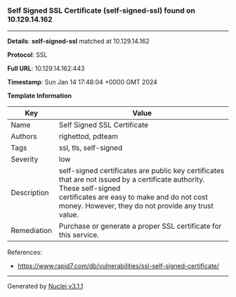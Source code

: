 ### Self Signed SSL Certificate (self-signed-ssl) found on 10.129.14.162

----
**Details**: **self-signed-ssl** matched at 10.129.14.162

**Protocol**: SSL

**Full URL**: 10.129.14.162:443

**Timestamp**: Sun Jan 14 17:48:04 +0000 GMT 2024

**Template Information**

| Key | Value |
| --- | --- |
| Name | Self Signed SSL Certificate |
| Authors | righettod, pdteam |
| Tags | ssl, tls, self-signed |
| Severity | low |
| Description | self-signed certificates are public key certificates that are not issued by a certificate authority. These self-signed<br>certificates are easy to make and do not cost money. However, they do not provide any trust value.<br> |
| Remediation | Purchase or generate a proper SSL certificate for this service.<br> |

References: 
- https://www.rapid7.com/db/vulnerabilities/ssl-self-signed-certificate/

----

Generated by [Nuclei v3.1.1](https://github.com/projectdiscovery/nuclei)